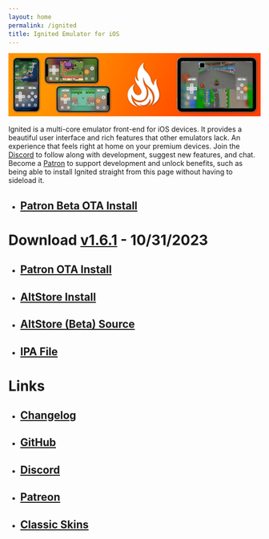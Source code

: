 ```yaml
---
layout: home
permalink: /ignited
title: Ignited Emulator for iOS
---
```


![Ignited Banner](/assets/images/ignited-banner.png)

Ignited is a multi-core emulator front-end for iOS devices. It provides a beautiful user interface and rich features that other emulators lack. An experience that feels right at home on your premium devices. Join the [Discord](https://discord.gg/qEtKFJt5dR) to follow along with development, suggest new features, and chat. Become a [Patron](https://patreon.com/litritt) to support development and unlock benefits, such as being able to install Ignited straight from this page without having to sideload it.

- ## [Patron Beta OTA Install](itms-services://?action=download-manifest&url=https://f005.backblazeb2.com/file/lit-apps/ignited/1.7/manifest.plist)

# Download [v1.6.1](https://github.com/LitRitt/Ignited/releases/latest) - 10/31/2023

- ## [Patron OTA Install](itms-services://?action=download-manifest&url=https://f005.backblazeb2.com/file/lit-apps/ignited/1.6.1/manifest.plist)
- ## [AltStore Install](altstore://install?url=https://f005.backblazeb2.com/file/lit-apps/ignited/1.6.1/Ignited.ipa)
- ## [AltStore (Beta) Source](altstore://source?url=https://apps.litritt.com)
- ## [IPA File](https://f005.backblazeb2.com/file/lit-apps/ignited/1.6.1/Ignited.ipa)

# Links

- ## [Changelog](https://litritt.com/ignited/releases)
- ## [GitHub](https://github.com/LitRitt/Ignited)
- ## [Discord](https://discord.gg/qEtKFJt5dR)
- ## [Patreon](https://patreon.com/litritt)
- ## [Classic Skins](https://litritt.com/ignited/classic-skins)